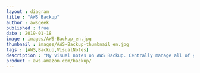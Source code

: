 ```yaml
---
layout : diagram
title : "AWS Backup"
author : awsgeek
published : true
date : 2019-01-18
image : images/AWS-Backup_en.jpg
thumbnail : images/AWS-Backup-thumbnail_en.jpg
tags : [AWS,Backup,VisualNotes]
description : "My visual notes on AWS Backup. Centrally manage all of your backups for AWS services including Amazon EFS, EBS & DynamoDB, AWS RDS & Storage Gateway"
product : aws.amazon.com/backup/
---
```

